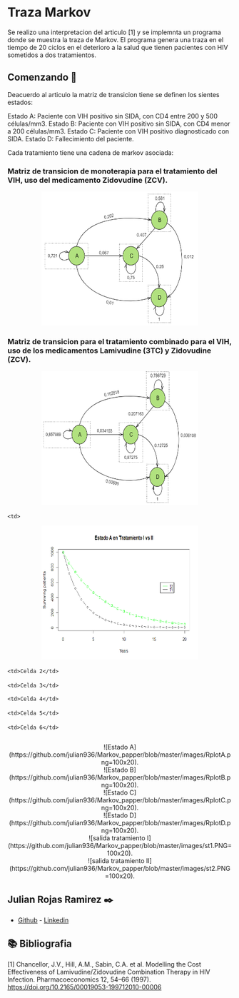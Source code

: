 # Traza Markov

Se realizo una interpretacion del articulo [1] y se implemnta un programa donde se muestra la traza de Markov.
El programa genera una traza en el tiempo de 20 ciclos en el deterioro a la salud que tienen 
pacientes con HIV sometidos a dos tratamientos. 

## Comenzando 🚀

Deacuerdo al articulo la matriz de transicion tiene se definen los sientes estados:

Estado A: Paciente con VIH positivo sin SIDA, con CD4 entre 200 y 500 células/mm3.
Estado B: Paciente con VIH positivo sin SIDA, con CD4 menor a 200 células/mm3.
Estado C: Paciente con VIH positivo diagnosticado con SIDA.
Estado D: Fallecimiento del paciente.

Cada tratamiento tiene una cadena de markov asociada:

### Matriz de transicion de monoterapia para el tratamiento del VIH, uso del medicamento Zidovudine (ZCV).

<p align="center">
  <img width="350" height="300" src="https://github.com/julian936/Markov_papper/blob/master/images/T1.PNG">
</p>


### Matriz de transicion para el tratamiento combinado para el VIH, uso de los medicamentos Lamivudine (3TC) y Zidovudine (ZCV).

<p align="center">
  <img width="350" height="300" src="https://github.com/julian936/Markov_papper/blob/master/images/T2.PNG">
</p>




<table class="default">

  <tr>

    <td>
<p align="center">
  <img width="350" height="300" src="https://github.com/julian936/Markov_papper/blob/master/images/RplotA.png">
</p>
</td>

    <td>Celda 2</td>

    <td>Celda 3</td>

  </tr>

  <tr>

    <td>Celda 4</td>

    <td>Celda 5</td>

    <td>Celda 6</td>

  </tr>

</table>


<center>
![Estado A](https://github.com/julian936/Markov_papper/blob/master/images/RplotA.png=100x20).
</center>
<center>
![Estado B](https://github.com/julian936/Markov_papper/blob/master/images/RplotB.png=100x20).
</center>
<center>
![Estado C](https://github.com/julian936/Markov_papper/blob/master/images/RplotC.png=100x20).
</center>
<center>
![Estado D](https://github.com/julian936/Markov_papper/blob/master/images/RplotD.png=100x20).
</center>
<center>
![salida tratamiento I](https://github.com/julian936/Markov_papper/blob/master/images/st1.PNG=100x20).
</center>
<center>
![salida tratamiento II](https://github.com/julian936/Markov_papper/blob/master/images/st2.PNG=100x20).
</center>


## Julian Rojas Ramirez ✒️

- [Github](https://github.com/julian936) - [Linkedin](https://www.linkedin.com/in/julian-rojas-ramirez-040a2552/)


## 📚 Bibliografia

 [1] Chancellor, J.V., Hill, A.M., Sabin, C.A. et al. Modelling the Cost Effectiveness of Lamivudine/Zidovudine Combination Therapy in HIV Infection. Pharmacoeconomics 12, 54–66 (1997). https://doi.org/10.2165/00019053-199712010-00006
